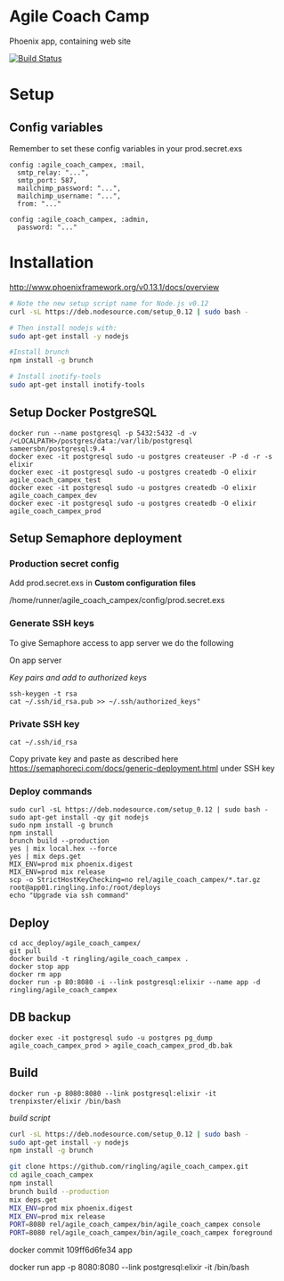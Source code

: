 # Agile Coach Camp

Phoenix app, containing web site

[![Build Status](https://semaphoreci.com/api/v1/projects/e0151ad7-cd12-4675-9aea-1de3433b0a63/461750/badge.svg)](https://semaphoreci.com/ringling/agile_coach_campex)  

# Setup

## Config variables

Remember to set these config variables in your prod.secret.exs

```
config :agile_coach_campex, :mail,
  smtp_relay: "...",
  smtp_port: 587,
  mailchimp_password: "...",
  mailchimp_username: "...",
  from: "..."

config :agile_coach_campex, :admin,
  password: "..."
```

# Installation

http://www.phoenixframework.org/v0.13.1/docs/overview

```bash
# Note the new setup script name for Node.js v0.12
curl -sL https://deb.nodesource.com/setup_0.12 | sudo bash -

# Then install nodejs with:
sudo apt-get install -y nodejs

#Install brunch
npm install -g brunch

# Install inotify-tools
sudo apt-get install inotify-tools
```

## Setup Docker PostgreSQL

```
docker run --name postgresql -p 5432:5432 -d -v /<LOCALPATH>/postgres/data:/var/lib/postgresql sameersbn/postgresql:9.4
docker exec -it postgresql sudo -u postgres createuser -P -d -r -s elixir
docker exec -it postgresql sudo -u postgres createdb -O elixir agile_coach_campex_test
docker exec -it postgresql sudo -u postgres createdb -O elixir agile_coach_campex_dev
docker exec -it postgresql sudo -u postgres createdb -O elixir agile_coach_campex_prod
```

## Setup Semaphore deployment

### Production secret config

Add prod.secret.exs in __Custom configuration files__

/home/runner/agile_coach_campex/config/prod.secret.exs


### Generate SSH keys

To give Semaphore access to app server we do the following

On app server

_Key pairs and add to authorized keys_

```
ssh-keygen -t rsa
cat ~/.ssh/id_rsa.pub >> ~/.ssh/authorized_keys"
```


### Private SSH key

`cat ~/.ssh/id_rsa` 

Copy private key and paste as described here https://semaphoreci.com/docs/generic-deployment.html under SSH key


### Deploy commands

```
sudo curl -sL https://deb.nodesource.com/setup_0.12 | sudo bash -
sudo apt-get install -qy git nodejs
sudo npm install -g brunch
npm install
brunch build --production
yes | mix local.hex --force
yes | mix deps.get
MIX_ENV=prod mix phoenix.digest
MIX_ENV=prod mix release
scp -o StrictHostKeyChecking=no rel/agile_coach_campex/*.tar.gz root@app01.ringling.info:/root/deploys
echo "Upgrade via ssh command"
```








## Deploy

```
cd acc_deploy/agile_coach_campex/
git pull
docker build -t ringling/agile_coach_campex .
docker stop app
docker rm app
docker run -p 80:8080 -i --link postgresql:elixir --name app -d ringling/agile_coach_campex
```

## DB backup
```
docker exec -it postgresql sudo -u postgres pg_dump agile_coach_campex_prod > agile_coach_campex_prod_db.bak
```

## Build

`docker run -p 8080:8080 --link postgresql:elixir -it trenpixster/elixir /bin/bash`


_build script_

```sh
curl -sL https://deb.nodesource.com/setup_0.12 | sudo bash -
sudo apt-get install -y nodejs
npm install -g brunch

git clone https://github.com/ringling/agile_coach_campex.git
cd agile_coach_campex
npm install
brunch build --production
mix deps.get
MIX_ENV=prod mix phoenix.digest
MIX_ENV=prod mix release 
PORT=8080 rel/agile_coach_campex/bin/agile_coach_campex console
PORT=8080 rel/agile_coach_campex/bin/agile_coach_campex foreground
```
docker commit 109ff6d6fe34 app

docker run app -p 8080:8080 --link postgresql:elixir -it /bin/bash